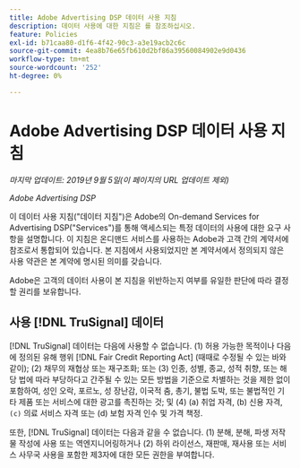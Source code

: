 ```yaml
---
title: Adobe Advertising DSP 데이터 사용 지침
description: 데이터 사용에 대한 지침은 를 참조하십시오.
feature: Policies
exl-id: b71caa80-d1f6-4f42-90c3-a3e19acb2c6c
source-git-commit: 4ea8b76e65fb610d2bf86a39560084902e9d0436
workflow-type: tm+mt
source-wordcount: '252'
ht-degree: 0%

---
```


# Adobe Advertising DSP 데이터 사용 지침

*마지막 업데이트: 2019년 9월 5일(이 페이지의 URL 업데이트 제외)*

*Adobe Advertising DSP*

이 데이터 사용 지침(&quot;데이터 지침&quot;)은 Adobe의 On-demand Services for Advertising DSP(&quot;Services&quot;)를 통해 액세스되는 특정 데이터의 사용에 대한 요구 사항을 설명합니다. 이 지침은 온디맨드 서비스를 사용하는 Adobe과 고객 간의 계약서에 참조로서 통합되어 있습니다. 본 지침에서 사용되었지만 본 계약서에서 정의되지 않은 사용 약관은 본 계약에 명시된 의미를 갖습니다.

Adobe은 고객의 데이터 사용이 본 지침을 위반하는지 여부를 유일한 판단에 따라 결정할 권리를 보유합니다.

## 사용 [!DNL TruSignal] 데이터

[!DNL TruSignal] 데이터는 다음에 사용할 수 없습니다. (1) 허용 가능한 목적이나 다음에 정의된 유해 행위 [!DNL Fair Credit Reporting Act] (때때로 수정될 수 있는 바와 같이); (2) 채무의 재협상 또는 재구조화; 또는 (3) 인종, 성별, 종교, 성적 취향, 또는 해당 법에 따라 부당하다고 간주될 수 있는 모든 방법을 기준으로 차별하는 것을 제한 없이 포함하여, 성인 오락, 포르노, 성 장난감, 이국적 춤, 총기, 불법 도박, 또는 불법적인 기타 제품 또는 서비스에 대한 광고를 촉진하는 것; 및 (4) (a) 취업 자격, (b) 신용 자격, `(c)` 의료 서비스 자격 또는 (d) 보험 자격 인수 및 가격 책정.<!-- I used backticks in the previous sentence to prevent ( c ) from displaying as a copyright symbol. I think the OS does that. Using HTML code for the parentheses doesn't prevent it. -->

또한, [!DNL TruSignal] 데이터는 다음과 같을 수 없습니다. (1) 분해, 분해, 파생 저작물 작성에 사용 또는 역엔지니어링하거나 (2) 하위 라이선스, 재판매, 재사용 또는 서비스 사무국 사용을 포함한 제3자에 대한 모든 권한을 부여합니다.
